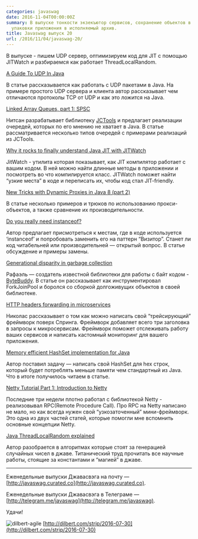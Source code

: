```yaml
---
categories: javaswag
date: 2016-11-04T00:00:00Z
summary: В выпуске тонкости экзекъютор сервисов, сохранение объектов в Редис и способы
  упаковки приложения в исполняемый архив.
title: Javaswag выпуск 20
url: /2016/11/04/javaswag-20/
---
```


В выпуске - пишем UDP сервер, оптимизируем код для JIT с помощью JITWatch и разбираемся как работает ThreadLocalRandom.

[A Guide To UDP In Java](http://www.baeldung.com/udp-in-java)

В статье рассказывается как работать с UDP пакетами в Java. На примере простого UDP сервера и клиента автор рассказывает чем отличаются протоколы TCP от UDP и как это ложится на Java.


[Linked Array Queues, part 1: SPSC](http://psy-lob-saw.blogspot.ru/2016/10/linked-array-queues-part-1-spsc.html)

Нитсан разрабатывает библиотеку [JCTools](http://jctools.github.io/JCTools/) и предлагает реализации очередей, которых по его мнению не хватает в Java. В статье рассматривается несколько типов очередей с примерами реализаций из JCTools. 

[Why it rocks to finally understand Java JIT with JITWatch](http://zeroturnaround.com/rebellabs/why-it-rocks-to-finally-understand-java-jit-with-jitwatch/)

JitWatch - утилита которая показывает, как JIT компилятор работает с вашим кодом. В ней можно найти длинные методы в приложении и посмотреть во что компилируется класс. JITWatch поможет найти “узкие места” в коде и переписать их, чтобы код стал JIT-friendly.


[New Tricks with Dynamic Proxies in Java 8 (part 2)](https://opencredo.com/dynamic-proxies-java-part-2/)

В статье несколько примеров и трюков по использованию прокси-объектов, а также сравнение их производительности. 

[Do you really need instanceof?](https://www.javacodegeeks.com/2016/10/really-need-instanceof.html)

Автор предлагает присмотреться к местам, где в коде используется ‘instanceof’ и попробовать заменить его на паттерн “Визитор”. Станет ли код читабельней или производительней — открытый вопрос. В статье обсуждение и примеры замены.

[Generational disparity in garbage collection](http://mydailyjava.blogspot.ru/2016/10/generational-disparity-in-garbage.html)

Рафаэль — создатель известной библиотеки для работы с байт кодом - [ByteBuddy](http://bytebuddy.net). В статье он рассказывает как инструментировал ForkJoinPool и боролся со сборкой долгоживущих объектов в своей библиотеке.


[HTTP headers forwarding in microservices](https://blog.frankel.ch/http-headers-management-with-spring)

Николас рассказывает о том как можно написать свой “трейсирующий” фреймворк поверх Спринга. Фреймворк добавляет всего три заголовка в запросы к микросервисам. Фреймворк поможет отслеживать работу ваших сервисов и написать кастомный мониторинг для вашего приложения.


[Memory efficient HashSet implementation for Java](https://intelligentjava.wordpress.com/2016/10/22/memory-efficient-hashset-implementation-for-java/)

Автор поставил задачу — написать свой HashSet<String> для hex строк, который будет потреблять меньше памяти чем стандартный из Java. Что в итоге получилось читаем в статье.

[Netty Tutorial Part 1: Introduction to Netty](http://seeallhearall.blogspot.ru/2012/05/netty-tutorial-part-1-introduction-to.html)

Последние три недели плотно работал с библиотекой Netty - реализовывал RPC(Remote Procedure Call). Про RPC на Netty написано не мало, но как всегда нужен свой “узкозаточенный” мини-фреймворк. Это одна из двух частей статей, которые помогли мне вспомнить основные концепции Netty. 

[Java ThreadLocalRandom explained](http://videlalvaro.github.io/2016/10/inside-java-s-threadlocalrandom.html)

Автор разобрается в алгоритмах которые стоят за генерацией случайных чисел в джаве. Титанический труд прочитать все научные работы, стоящие за константами и “магией” в джаве.

----
Еженедельные выпуски Джавасвэга на почту — [http://javaswag.curated.co](http://javaswag.curated.co).

Еженедельные выпуски Джавасвэга в Телеграме — [http://telegram.me/javaswag](http://telegram.me/javaswag).

Удачи!

![dilbert-agile](/images/dilbert-agile.gif)
[http://dilbert.com/strip/2016-07-30](http://dilbert.com/strip/2016-07-30)